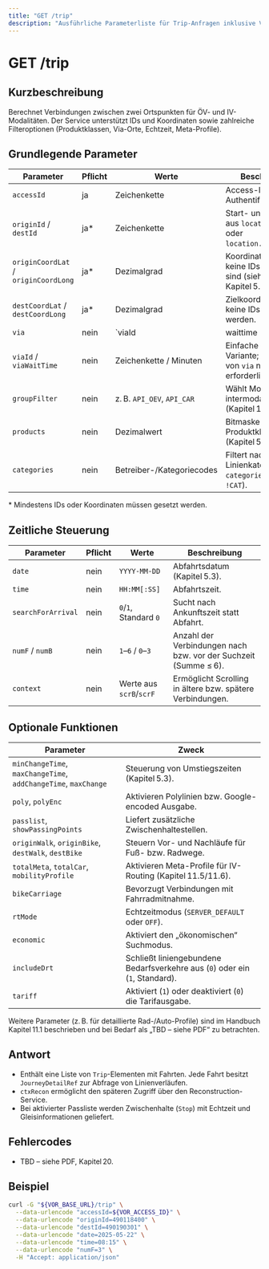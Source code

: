 ```yaml
---
title: "GET /trip"
description: "Ausführliche Parameterliste für Trip-Anfragen inklusive Via-Optionen, Produktfiltern und Rückgabestruktur der VAO ReST API."
---
```


# GET /trip

## Kurzbeschreibung
Berechnet Verbindungen zwischen zwei Ortspunkten für ÖV- und IV-Modalitäten. Der Service unterstützt IDs und Koordinaten sowie zahlreiche Filteroptionen (Produktklassen, Via-Orte, Echtzeit, Meta-Profile).

## Grundlegende Parameter

| Parameter | Pflicht | Werte | Beschreibung |
| --- | --- | --- | --- |
| `accessId` | ja | Zeichenkette | Access-ID für die Authentifizierung. |
| `originId` / `destId` | ja\* | Zeichenkette | Start- und Ziel-ID aus `location.name` oder `location.nearbystops`. |
| `originCoordLat` / `originCoordLong` | ja\* | Dezimalgrad | Koordinaten, wenn keine IDs angegeben sind (siehe Kapitel 5.2). |
| `destCoordLat` / `destCoordLong` | ja\* | Dezimalgrad | Zielkoordinaten, wenn keine IDs verwendet werden. |
| `via` | nein | `viaId|waittime||products` | Komplexe Struktur für mehrere Via-Orte; mehrere Einträge mit `;` trennen (Kapitel 11.7). |
| `viaId` / `viaWaitTime` | nein | Zeichenkette / Minuten | Einfache Via-Variante; bei Nutzung von `via` nicht erforderlich. |
| `groupFilter` | nein | z. B. `API_OEV`, `API_CAR` | Wählt Mono- oder intermodale Profile (Kapitel 11.2). |
| `products` | nein | Dezimalwert | Bitmaske der ÖV-Produktklassen (Kapitel 5.8). |
| `categories` | nein | Betreiber-/Kategoriecodes | Filtert nach Linienkategorien (z. B. `categories=CAT` oder `!CAT`). |

\* Mindestens IDs oder Koordinaten müssen gesetzt werden.

## Zeitliche Steuerung

| Parameter | Pflicht | Werte | Beschreibung |
| --- | --- | --- | --- |
| `date` | nein | `YYYY-MM-DD` | Abfahrtsdatum (Kapitel 5.3). |
| `time` | nein | `HH:MM[:SS]` | Abfahrtszeit. |
| `searchForArrival` | nein | `0`/`1`, Standard `0` | Sucht nach Ankunftszeit statt Abfahrt. |
| `numF` / `numB` | nein | `1`–`6` / `0`–`3` | Anzahl der Verbindungen nach bzw. vor der Suchzeit (Summe ≤ 6). |
| `context` | nein | Werte aus `scrB`/`scrF` | Ermöglicht Scrolling in ältere bzw. spätere Verbindungen. |

## Optionale Funktionen

| Parameter | Zweck |
| --- | --- |
| `minChangeTime`, `maxChangeTime`, `addChangeTime`, `maxChange` | Steuerung von Umstiegszeiten (Kapitel 5.3).
| `poly`, `polyEnc` | Aktivieren Polylinien bzw. Google-encoded Ausgabe. |
| `passlist`, `showPassingPoints` | Liefert zusätzliche Zwischenhaltestellen. |
| `originWalk`, `originBike`, `destWalk`, `destBike` | Steuern Vor- und Nachläufe für Fuß- bzw. Radwege. |
| `totalMeta`, `totalCar`, `mobilityProfile` | Aktivieren Meta-Profile für IV-Routing (Kapitel 11.5/11.6). |
| `bikeCarriage` | Bevorzugt Verbindungen mit Fahrradmitnahme. |
| `rtMode` | Echtzeitmodus (`SERVER_DEFAULT` oder `OFF`). |
| `economic` | Aktiviert den „ökonomischen“ Suchmodus. |
| `includeDrt` | Schließt liniengebundene Bedarfsverkehre aus (`0`) oder ein (`1`, Standard). |
| `tariff` | Aktiviert (`1`) oder deaktiviert (`0`) die Tarifausgabe. |

Weitere Parameter (z. B. für detaillierte Rad-/Auto-Profile) sind im Handbuch Kapitel 11.1 beschrieben und bei Bedarf als „TBD – siehe PDF“ zu betrachten.

## Antwort

- Enthält eine Liste von `Trip`-Elementen mit Fahrten. Jede Fahrt besitzt `JourneyDetailRef` zur Abfrage von Linienverläufen.
- `ctxRecon` ermöglicht den späteren Zugriff über den Reconstruction-Service.
- Bei aktivierter Passliste werden Zwischenhalte (`Stop`) mit Echtzeit und Gleisinformationen geliefert.

## Fehlercodes

- TBD – siehe PDF, Kapitel 20.

## Beispiel

```bash
curl -G "${VOR_BASE_URL}/trip" \
  --data-urlencode "accessId=${VOR_ACCESS_ID}" \
  --data-urlencode "originId=490118400" \
  --data-urlencode "destId=490190301" \
  --data-urlencode "date=2025-05-22" \
  --data-urlencode "time=08:15" \
  --data-urlencode "numF=3" \
  -H "Accept: application/json"
```
